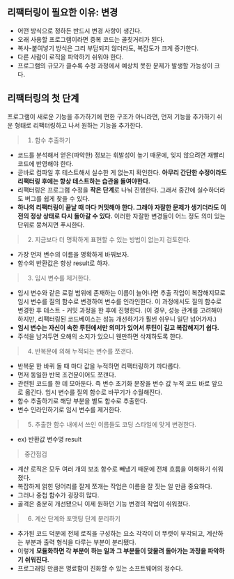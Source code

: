 ## 리팩터링이 필요한 이유: **변경**

- 어떤 방식으로 정하든 반드시 변경 사항이 생긴다.
- 오래 사용할 프로그램이라면 중복 코드는 골칫거리가 된다.
- 복사-붙여넣기 방식은 그리 부담되지 않더라도, 복잡도가 크게 증가한다.
- 다른 사람이 로직을 파악하기 쉬워야 한다.
- 프로그램의 규모가 클수록 수정 과정에서 예상치 못한 문제가 발생할 가능성이 크다.

## 리팩터링의 첫 단계

프로그램이 새로운 기능을 추가하기에 편한 구조가 아니라면, 먼저 기능을 추가하기 쉬운 형태로 리팩터링하고 나서 원하는 기능을 추가한다.

> 1. 함수 추출하기

- 코드를 분석해서 얻은(파악한) 정보는 휘발성이 높기 때문에, 잊지 않으려면 재빨리 코드에 반영해야 한다.
- 곧바로 컴파일 후 테스트해서 실수한 게 없는지 확인한다.
  **아무리 간단한 수정이라도 리팩터링 후에는 항상 테스트하는 습관을 들여야한다.**
- 리팩터링은 프로그램 수정을 **작은 단계**로 나눠 진행한다. 그래서 중간에 실수하더라도 버그를 쉽게 찾을 수 있다.
- **하나의 리팩터링이 끝날 때 마다 커밋해야 한다. 그래야 자잘한 문제가 생기더라도 이전의 정상 상태로 다시 돌아갈 수 있다.** 이러한 자잘한 변경들이 어느 정도 의미 있는 단위로 뭉쳐지면 푸시한다.

> 2. 지금보다 더 명확하게 표현할 수 있는 방법이 없는지 검토한다.

- 가장 먼저 변수의 이름을 명확하게 바꿔보자.
- 함수의 반환값은 항상 result로 하자.

> 3. 임시 변수를 제거한다.

- 임시 변수와 같은 로컬 범위에 존재하는 이름이 늘어나면 추출 작업이 복잡해지므로 임시 변수를 질의 함수로 변경하여 변수를 인라인한다. 이 과정에서도 질의 함수로 변경한 후 테스트 - 커밋 과정을 한 후에 진행한다. (이 경우, 성능 관계를 고려해야하지만, 리팩터링된 코드베이스는 성능 개선하기가 훨씬 쉬우니 일단 넘어가자.)
- **임시 변수는 자신이 속한 루틴에서만 의미가 있어서 루틴이 길고 복잡해지기 쉽다.**
- 주석을 남겨두면 오해의 소지가 있으니 웬만하면 삭제하도록 한다.

> 4. 반복문에 의해 누적되는 변수를 쪼갠다.

- 반복문 한 바퀴 돌 때 마다 값을 누적하면 리팩터링하기 까다롭다.
- 먼저 동일한 반복 조건문이어도 쪼갠다.
- 관련된 코드를 한 데 모아둔다. 즉 변수 초기화 문장을 변수 값 누적 코드 바로 앞으로 옮긴다. 임시 변수를 질의 함수로 바꾸기가 수월해진다.
- 함수 추출하기로 해당 부분을 별도 함수로 추출한다.
- 변수 인라인하기로 임시 변수를 제거한다.

> 5. 추출한 함수 내에서 쓰인 이름들도 코딩 스타일에 맞게 변경한다.

- ex) 반환값 변수명 result

> 중간점검

- 계산 로직은 모두 여러 개의 보조 함수로 빼냈기 때문에 전체 흐름을 이해하기 쉬워졌다.
- 복잡하게 얽힌 덩어리를 잘게 쪼개는 작업은 이름을 잘 짓는 일 만큼 중요하다.
- 그러나 중첩 함수가 굉장히 많다.
- 골격은 충분히 개선됐으니 이제 원하던 기능 변경의 작업이 쉬워졌다.

> 6. 계산 단계와 포맷팅 단계 분리하기

- 추가된 코드 덕분에 전체 로직을 구성하는 요소 각각이 더 뚜렷이 부각되고, 계산하는 부분과 출력 형식을 다루는 부분이 분리됐다.
- 이렇게 **모듈화하면 각 부분이 하는 일과 그 부분들이 맞물려 돌아가는 과정을 파악하기 쉬워진다.**
- 프로그래밍 만큼은 명료함이 진화할 수 있는 소프트웨어의 정수다.
